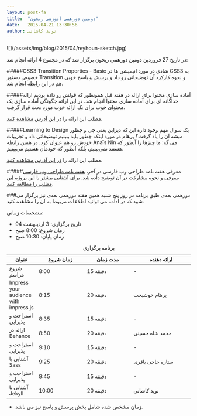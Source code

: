 ```yaml
---
layout: post-fa
title:  "دومین دورهمی آموزشی ریحون"
date:   2015-04-21 13:30:56
author: نوید کاشانی
---
```

<p class='text-center' markdown='1'>
![](/assets/img/blog/2015/04/reyhoun-sketch.jpg)
</p>
در تاریخ 27 فروردین دومین دورهمی ریحون برگزار شد که در مجموع 4 ارائه انجام شد:

#####CSS3 Transition Properties - Basic
شادی در مورد انیمیشن ها در CSS3 به خصوص دستور Transition و نحوه کارکرد آن توضیحاتی رو داد و پرسش و پاسخ خوبی هم در این رابطه انجام شد.

#####آماده سازی محتوا برای ارائه
در هفته قبل همونطور که قولش رو داده بودیم ارائه جداگانه ای برای آماده سازی محتوا انجام شد. در این ارائه چگونگی آماده سازی یک محتوای خوب برای یک ارائه خوب مورد بحث قرار گرفت.

مطلب این ارائه را [در این آدرس مشاهده کنید](/fa/blog/good-content-presentation/).

#####Learning to Design
یک سوال مهم وجود داره این که دیزاین یعنی چی و چطور میشه آن را یاد گرفت؟ پرهام در مورد اینکه چطور باید ببینیم توضیحاتی داد و تجربیات خودش رو هم عنوان کرد. در همین رابطه Anaïs Nin می گه: ما چیزها را آنطور که هستند نمی‌بینیم، بلکه آنطور که خودمان هستیم می‌بینیم.

مطلب این ارائه را [در این آدرس مشاهده کنید](/fa/blog/learning-to-design/).

#####معرفی هفته نامه طراحی وب فارسی
در آخر، [هفته نامه طراحی وب فارسی](http://ui.toread.ir/) معرفی و نحوه مشارکت در آن توضیح داده شد. برای آشنایی بیشتر با این پروژه [این مطلب را مطالعه کنید](/fa/blog/ui-toread/).

###دورهمی بعدی
طبق برنامه در روز پنج شنبه همین هفته دورهمی بعدی نیز برگزار می شود که در ادامه می توانید اطلاعات مربوط به آن را مشاهده کنید.

مشخصات زمانی:

* تاریخ برگزاری: 3 اردیبهشت 94
* زمان شروع: 8:00 صبح
* زمان پایان: 10:30 صبح

<table>
  <caption>برنامه برگزاری</caption>
  <thead>
    <tr>
      <th>عنوان</th>
      <th width="200">زمان شروع</th>
      <th width="200">مدت زمان</th>
      <th width="250">ارائه دهنده</th>
    </tr>
  </thead>
  <tbody>
    <tr>
      <td>شروع مراسم</td>
      <td>8:00</td>
      <td>15 دقیقه</td>
      <td>-</td>
    </tr>
    <tr>
      <td>Impress your audience with impress.js</td>
      <td>8:15</td>
      <td>20 دقیقه</td>
      <td>پرهام خوشبخت</td>
    </tr>
    <tr>
      <td>استراحت و پذیرایی</td>
      <td>8:35</td>
      <td>15 دقیقه</td>
      <td>-</td>
    </tr>
    <tr>
      <td>ارائه در Behance</td>
      <td>8:50</td>
      <td>20 دقیقه</td>
      <td>محمد شاه حسینی</td>
    </tr>
    <tr>
      <td>استراحت و پذیرایی</td>
      <td>9:10</td>
      <td>15 دقیقه</td>
      <td>-</td>
    </tr>
    <tr>
      <td>آشنایی با Sass</td>
      <td>9:25</td>
      <td>20 دقیقه</td>
      <td>ستاره حاجی باقری</td>
    </tr>
    <tr>
      <td>استراحت و پذیرایی</td>
      <td>9:45</td>
      <td>15 دقیقه</td>
      <td>-</td>
    </tr>
    <tr>
      <td>آشنایی با Jekyll</td>
      <td>10:00</td>
      <td>20 دقیقه</td>
      <td>نوید کاشانی</td>
    </tr>
  </tbody>
</table>

* زمان مشخص شده شامل بخش پرسش و پاسخ نیز می باشد.